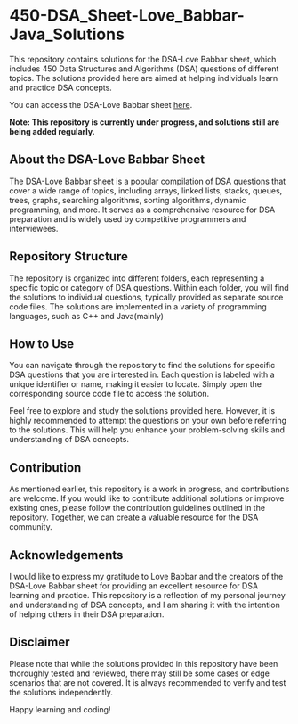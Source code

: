 # 450-DSA_Sheet-Love_Babbar-Java_Solutions

This repository contains solutions for the DSA-Love Babbar sheet, which includes 450 Data Structures and Algorithms (DSA) questions of different topics. The solutions provided here are aimed at helping individuals learn and practice DSA concepts.

You can access the DSA-Love Babbar sheet [here](https://drive.google.com/file/d/1FMdN_OCfOI0iAeDlqswCiC2DZzD4nPsb/view).

**Note: This repository is currently under progress, and solutions still are being added regularly.**

## About the DSA-Love Babbar Sheet

The DSA-Love Babbar sheet is a popular compilation of DSA questions that cover a wide range of topics, including arrays, linked lists, stacks, queues, trees, graphs, searching algorithms, sorting algorithms, dynamic programming, and more. It serves as a comprehensive resource for DSA preparation and is widely used by competitive programmers and interviewees.

## Repository Structure

The repository is organized into different folders, each representing a specific topic or category of DSA questions. Within each folder, you will find the solutions to individual questions, typically provided as separate source code files. The solutions are implemented in a variety of programming languages, such as C++ and Java(mainly)

## How to Use

You can navigate through the repository to find the solutions for specific DSA questions that you are interested in. Each question is labeled with a unique identifier or name, making it easier to locate. Simply open the corresponding source code file to access the solution.

Feel free to explore and study the solutions provided here. However, it is highly recommended to attempt the questions on your own before referring to the solutions. This will help you enhance your problem-solving skills and understanding of DSA concepts.

## Contribution

As mentioned earlier, this repository is a work in progress, and contributions are welcome. If you would like to contribute additional solutions or improve existing ones, please follow the contribution guidelines outlined in the repository. Together, we can create a valuable resource for the DSA community.

## Acknowledgements

I would like to express my gratitude to Love Babbar and the creators of the DSA-Love Babbar sheet for providing an excellent resource for DSA learning and practice. This repository is a reflection of my personal journey and understanding of DSA concepts, and I am sharing it with the intention of helping others in their DSA preparation.

## Disclaimer

Please note that while the solutions provided in this repository have been thoroughly tested and reviewed, there may still be some cases or edge scenarios that are not covered. It is always recommended to verify and test the solutions independently.

Happy learning and coding!


